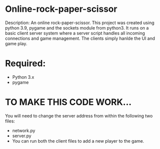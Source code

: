 # Online-rock-paper-scissor
Description: An online rock-paper-scissor. This project was created using python 3.9, pygame and the sockets module from python3. It runs on a basic client server system where a server script handles all incoming connections and game management. The clients simply hanlde the UI and game play.


# Required:
- Python 3.x
- pygame


# TO MAKE THIS CODE WORK...
You will need to change the server address from within the following two files:
- network.py
- server.py
- You can run both the client files to add a new player to the game.
